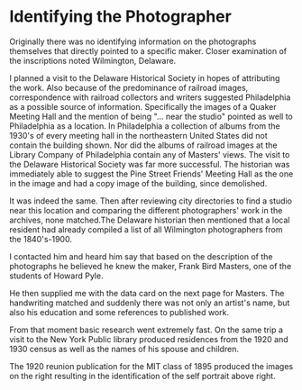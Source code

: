 # Identifying the Photographer
Originally there was no identifying information on the photographs themselves that directly pointed to a specific maker. Closer examination of the inscriptions noted Wilmington, Delaware. 

 I planned a visit to the Delaware Historical Society in hopes of attributing the work. Also because of the predominance of railroad images, correspondence with railroad collectors and writers suggested Philadelphia as a possible source of information. Specifically the images of a Quaker Meeting Hall and the mention of being "... near the studio" pointed as well to Philadelphia as a location. In Philadelphia a collection of albums from the 1930's of every meeting hall in the northeastern United States did not contain the building shown. Nor did the albums of railroad images at the Library Company of Philadelphia contain any of Masters' views. The visit to the Delaware Historical Society was far more successful. The historian was immediately able to suggest the Pine Street Friends' Meeting Hall as the one in the image and had a copy image of the building, since demolished. 


 It was indeed the same. Then after reviewing city directories to find a studio near this location and comparing the different photographers' work in the archives, none matched.The Delaware historian then mentioned that a local resident had already compiled a list of all Wilmington photographers from the 1840's-1900. 

 I contacted him and heard him say that based on the description of the photographs he believed he knew the maker, Frank Bird Masters, one of the students of Howard Pyle. 


 He then supplied me with the data card on the next page for Masters. The handwriting matched and suddenly there was not only an artist's name, but also his education and some references to published work. 

From that moment basic research went extremely fast. On the same trip a visit to the New York Public library produced residences from the 1920 and 1930 census as well as the names of his spouse and children. 

 The 1920 reunion publication for the MIT class of 1895 produced the images on the right resulting in the identification of the self portrait above right. 



